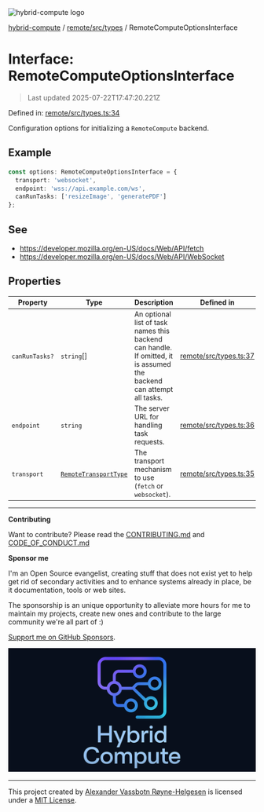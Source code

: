 <div><img alt="hybrid-compute logo" src="https://raw.githubusercontent.com/phun-ky/hybrid-compute/main/public/logo-hybrid-compute-horizontal-colored-package.svg?raw=true" style="max-height:32px;"/></div>

[hybrid-compute](../../../../README.md) / [remote/src/types](../README.md) /
RemoteComputeOptionsInterface

# Interface: RemoteComputeOptionsInterface

> Last updated 2025-07-22T17:47:20.221Z

Defined in:
[remote/src/types.ts:34](https://github.com/phun-ky/hybrid-compute/blob/main/packages/remote/src/types.ts#L34)

Configuration options for initializing a `RemoteCompute` backend.

## Example

```ts
const options: RemoteComputeOptionsInterface = {
  transport: 'websocket',
  endpoint: 'wss://api.example.com/ws',
  canRunTasks: ['resizeImage', 'generatePDF']
};
```

## See

- https://developer.mozilla.org/en-US/docs/Web/API/fetch
- https://developer.mozilla.org/en-US/docs/Web/API/WebSocket

## Properties

| Property                                | Type                                                            | Description                                                                                                          | Defined in                                                                                                     |
| --------------------------------------- | --------------------------------------------------------------- | -------------------------------------------------------------------------------------------------------------------- | -------------------------------------------------------------------------------------------------------------- |
| <a id="canruntasks"></a> `canRunTasks?` | `string`\[]                                                     | An optional list of task names this backend can handle. If omitted, it is assumed the backend can attempt all tasks. | [remote/src/types.ts:37](https://github.com/phun-ky/hybrid-compute/blob/main/packages/remote/src/types.ts#L37) |
| <a id="endpoint"></a> `endpoint`        | `string`                                                        | The server URL for handling task requests.                                                                           | [remote/src/types.ts:36](https://github.com/phun-ky/hybrid-compute/blob/main/packages/remote/src/types.ts#L36) |
| <a id="transport"></a> `transport`      | [`RemoteTransportType`](../type-aliases/RemoteTransportType.md) | The transport mechanism to use (`fetch` or `websocket`).                                                             | [remote/src/types.ts:35](https://github.com/phun-ky/hybrid-compute/blob/main/packages/remote/src/types.ts#L35) |

---

**Contributing**

Want to contribute? Please read the
[CONTRIBUTING.md](https://github.com/phun-ky/hybrid-compute/blob/main/CONTRIBUTING.md)
and
[CODE_OF_CONDUCT.md](https://github.com/phun-ky/hybrid-compute/blob/main/CODE_OF_CONDUCT.md)

**Sponsor me**

I'm an Open Source evangelist, creating stuff that does not exist yet to help
get rid of secondary activities and to enhance systems already in place, be it
documentation, tools or web sites.

The sponsorship is an unique opportunity to alleviate more hours for me to
maintain my projects, create new ones and contribute to the large community
we're all part of :)

[Support me on GitHub Sponsors](https://github.com/sponsors/phun-ky).

![@hybrid-compute banner with logo and text](https://github.com/phun-ky/hybrid-compute/blob/main/public/logo-banner.png?raw=true)

---

This project created by [Alexander Vassbotn Røyne-Helgesen](http://phun-ky.net)
is licensed under a [MIT License](https://choosealicense.com/licenses/mit/).
